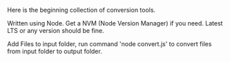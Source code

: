 Here is the beginning collection of conversion tools. 

Written using Node. Get a NVM (Node Version Manager) if you need. Latest LTS or any version should be fine.

Add Files to input folder, run command 'node convert.js' to convert files from input folder to output folder.

